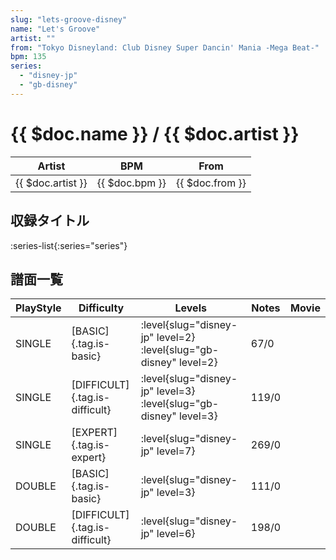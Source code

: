 ```yaml
---
slug: "lets-groove-disney"
name: "Let's Groove"
artist: ""
from: "Tokyo Disneyland: Club Disney Super Dancin' Mania -Mega Beat-"
bpm: 135
series:
  - "disney-jp"
  - "gb-disney"
---
```


# {{ $doc.name }} / {{ $doc.artist }}

|Artist|BPM|From|
|------|---|----|
|{{ $doc.artist }}|{{ $doc.bpm }}|{{ $doc.from }}|

## 収録タイトル

:series-list{:series="series"}

## 譜面一覧

|PlayStyle|Difficulty|Levels|Notes|Movie|
|---------|----------|------|-----|-----|
|SINGLE|[BASIC]{.tag.is-basic}|<div class="field is-grouped is-grouped-multiline">:level{slug="disney-jp" level=2} :level{slug="gb-disney" level=2}</div>|67/0||
|SINGLE|[DIFFICULT]{.tag.is-difficult}|<div class="field is-grouped is-grouped-multiline">:level{slug="disney-jp" level=3} :level{slug="gb-disney" level=3}</div>|119/0||
|SINGLE|[EXPERT]{.tag.is-expert}|<div class="field is-grouped is-grouped-multiline">:level{slug="disney-jp" level=7}</div>|269/0||
|DOUBLE|[BASIC]{.tag.is-basic}|<div class="field is-grouped is-grouped-multiline">:level{slug="disney-jp" level=3}</div>|111/0||
|DOUBLE|[DIFFICULT]{.tag.is-difficult}|<div class="field is-grouped is-grouped-multiline">:level{slug="disney-jp" level=6}</div>|198/0||
